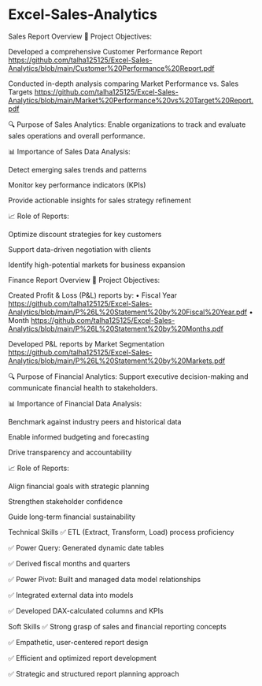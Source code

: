 # Excel-Sales-Analytics
Sales Report Overview
🎯 Project Objectives:

Developed a comprehensive Customer Performance Report https://github.com/talha125125/Excel-Sales-Analytics/blob/main/Customer%20Performance%20Report.pdf

Conducted in-depth analysis comparing Market Performance vs. Sales Targets https://github.com/talha125125/Excel-Sales-Analytics/blob/main/Market%20Performance%20vs%20Target%20Report.pdf

🔍 Purpose of Sales Analytics:
Enable organizations to track and evaluate sales operations and overall performance.

📊 Importance of Sales Data Analysis:

Detect emerging sales trends and patterns

Monitor key performance indicators (KPIs)

Provide actionable insights for sales strategy refinement

📈 Role of Reports:

Optimize discount strategies for key customers

Support data-driven negotiation with clients

Identify high-potential markets for business expansion

Finance Report Overview
🎯 Project Objectives:

Created Profit & Loss (P&L) reports by:
• Fiscal Year https://github.com/talha125125/Excel-Sales-Analytics/blob/main/P%26L%20Statement%20by%20Fiscal%20Year.pdf
• Month https://github.com/talha125125/Excel-Sales-Analytics/blob/main/P%26L%20Statement%20by%20Months.pdf

Developed P&L reports by Market Segmentation https://github.com/talha125125/Excel-Sales-Analytics/blob/main/P%26L%20Statement%20by%20Markets.pdf

🔍 Purpose of Financial Analytics:
Support executive decision-making and communicate financial health to stakeholders.

📊 Importance of Financial Data Analysis:

Benchmark against industry peers and historical data

Enable informed budgeting and forecasting

Drive transparency and accountability

📈 Role of Reports:

Align financial goals with strategic planning

Strengthen stakeholder confidence

Guide long-term financial sustainability

Technical Skills
✅ ETL (Extract, Transform, Load) process proficiency

✅ Power Query: Generated dynamic date tables

✅ Derived fiscal months and quarters

✅ Power Pivot: Built and managed data model relationships

✅ Integrated external data into models

✅ Developed DAX-calculated columns and KPIs

Soft Skills
✅ Strong grasp of sales and financial reporting concepts

✅ Empathetic, user-centered report design

✅ Efficient and optimized report development

✅ Strategic and structured report planning approach

